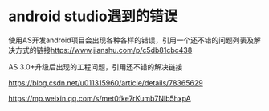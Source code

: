 # android studio遇到的错误

使用AS开发android项目会出现各种各样的错误，引用一个还不错的问题列表及解决方式的链接<https://www.jianshu.com/p/c5db81cbc438>

AS 3.0+升级后出现的工程问题，引用还不错的解决链接


https://blog.csdn.net/u011315960/article/details/78365629

https://mp.weixin.qq.com/s/met0fke7rKumb7Nlb5hxpA

